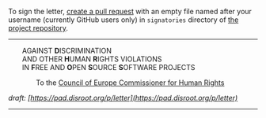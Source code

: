 
To sign the letter, [create a pull request](https://github.com/OneWomanLess/OneWomanLess.github.io/new/main/signatories)  with an empty file named after your username (currently GitHub users only) in `signatories` directory of [the project repository](https://github.com/OneWomanLess/OneWomanLess.github.io).

---

  AGAINST **D**ISCRIMINATION \
  AND OTHER **H**UMAN **R**IGHTS VIOLATIONS \
  IN **F**REE AND **O**PEN **S**OURCE **S**OFTWARE PROJECTS 

    To the [Council of Europe Commissioner for Human Rights](https://www.coe.int/en/web/commissioner/the-commissioner/mandate)


*draft: [https://pad.disroot.org/p/letter](https://pad.disroot.org/p/letter)*

---
